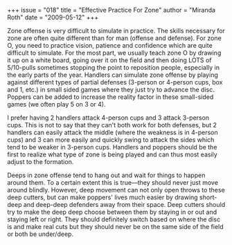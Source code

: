 +++
issue = "018"
title = "Effective Practice For Zone"
author = "Miranda Roth"
date = "2009-05-12"
+++

Zone offense is very difficult to simulate in practice. The skills necessary
for zone are often quite different than for man (offense and defense). For
zone O, you need to practice vision, patience and confidence which are quite
difficult to simulate. For the most part, we usually teach zone O by drawing
it up on a white board, going over it on the field and then doing LOTS of
5/10-pulls sometimes stopping the point to reposition people, especially in
the early parts of the year. Handlers can simulate zone offense by playing
against different types of partial defenses (3-person or 4-person cups, box
and 1, etc.) in small sided games where they just try to advance the disc.
Poppers can be added to increase the reality factor in these small-sided games
(we often play 5 on 3 or 4).  
  
I prefer having 2 handlers attack 4-person cups and 3 attack 3-person cups.
This is not to say that they can't both work for both defenses, but 2 handlers
can easily attack the middle (where the weakness is in 4-person cups) and 3
can more easily and quickly swing to attack the sides which tend to be weaker
in 3-person cups. Handlers and poppers should be the first to realize what
type of zone is being played and can thus most easily adjust to the formation.  
  
Deeps in zone offense tend to hang out and wait for things to happen around
them. To a certain extent this is true—they should never just move around
blindly. However, deep movement can not only open throws to these deep
cutters, but can make poppers' lives much easier by drawing short-deep and
deep-deep defenders away from their space. Deep cutters should try to make the
deep deep choose between them by staying in or out and staying left or right.
They should definitely switch based on where the disc is and make real cuts
but they should never be on the same side of the field or both be under/deep.
